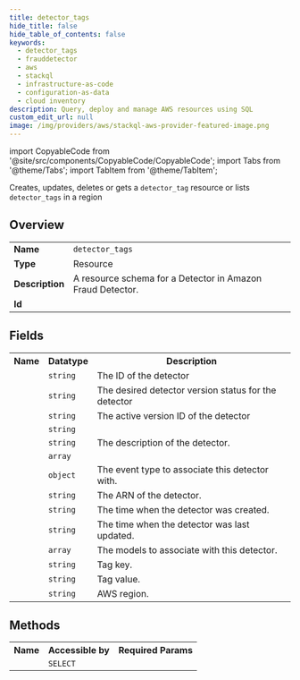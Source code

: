 ```yaml
---
title: detector_tags
hide_title: false
hide_table_of_contents: false
keywords:
  - detector_tags
  - frauddetector
  - aws
  - stackql
  - infrastructure-as-code
  - configuration-as-data
  - cloud inventory
description: Query, deploy and manage AWS resources using SQL
custom_edit_url: null
image: /img/providers/aws/stackql-aws-provider-featured-image.png
---
```


import CopyableCode from '@site/src/components/CopyableCode/CopyableCode';
import Tabs from '@theme/Tabs';
import TabItem from '@theme/TabItem';

Creates, updates, deletes or gets a <code>detector_tag</code> resource or lists <code>detector_tags</code> in a region

## Overview
<table><tbody>
<tr><td><b>Name</b></td><td><code>detector_tags</code></td></tr>
<tr><td><b>Type</b></td><td>Resource</td></tr>
<tr><td><b>Description</b></td><td>A resource schema for a Detector in Amazon Fraud Detector.</td></tr>
<tr><td><b>Id</b></td><td><CopyableCode code="aws.frauddetector.detector_tags" /></td></tr>
</tbody></table>

## Fields
<table><tbody><tr><th>Name</th><th>Datatype</th><th>Description</th></tr><tr><td><CopyableCode code="detector_id" /></td><td><code>string</code></td><td>The ID of the detector</td></tr>
<tr><td><CopyableCode code="detector_version_status" /></td><td><code>string</code></td><td>The desired detector version status for the detector</td></tr>
<tr><td><CopyableCode code="detector_version_id" /></td><td><code>string</code></td><td>The active version ID of the detector</td></tr>
<tr><td><CopyableCode code="rule_execution_mode" /></td><td><code>string</code></td><td></td></tr>
<tr><td><CopyableCode code="description" /></td><td><code>string</code></td><td>The description of the detector.</td></tr>
<tr><td><CopyableCode code="rules" /></td><td><code>array</code></td><td></td></tr>
<tr><td><CopyableCode code="event_type" /></td><td><code>object</code></td><td>The event type to associate this detector with.</td></tr>
<tr><td><CopyableCode code="arn" /></td><td><code>string</code></td><td>The ARN of the detector.</td></tr>
<tr><td><CopyableCode code="created_time" /></td><td><code>string</code></td><td>The time when the detector was created.</td></tr>
<tr><td><CopyableCode code="last_updated_time" /></td><td><code>string</code></td><td>The time when the detector was last updated.</td></tr>
<tr><td><CopyableCode code="associated_models" /></td><td><code>array</code></td><td>The models to associate with this detector.</td></tr>
<tr><td><CopyableCode code="tag_key" /></td><td><code>string</code></td><td>Tag key.</td></tr>
<tr><td><CopyableCode code="tag_value" /></td><td><code>string</code></td><td>Tag value.</td></tr>
<tr><td><CopyableCode code="region" /></td><td><code>string</code></td><td>AWS region.</td></tr>
</tbody></table>

## Methods

<table><tbody>
  <tr>
    <th>Name</th>
    <th>Accessible by</th>
    <th>Required Params</th>
  </tr>
  <tr>
    <td><CopyableCode code="view" /></td>
    <td><code>SELECT</code></td>
    <td><CopyableCode code="region" /></td>
  </tr>
</tbody></table>








